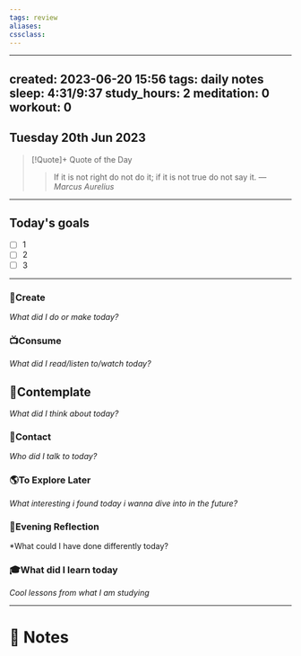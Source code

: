 ```yaml
---
tags: review
aliases:
cssclass:
---
```

 
---
created: 2023-06-20 15:56
tags: daily notes
sleep: 4:31/9:37
study_hours: 2
meditation: 0
workout: 0
---


## Tuesday 20th Jun 2023


> [!Quote]+ Quote of the Day  
> > If it is not right do not do it; if it is not true do not say it.
> — <cite>Marcus Aurelius</cite>

--- 
## Today's goals

- [ ] 1
- [ ] 2
- [ ] 3

---

### 🎨Create
*What did I do or make today?*

  
### 📺Consume
*What did I read/listen to/watch today?*

  
## 💭Contemplate
*What did I think about today?*


### 👬Contact
*Who did I talk to today?*

  
### 🌎To Explore Later
*What interesting i found today i wanna dive into in the future?*


### 🌃Evening Reflection
*What could I have done differently today?


### 🎓What did I learn today
*Cool lessons from what I am studying*

---
# 📝 Notes


